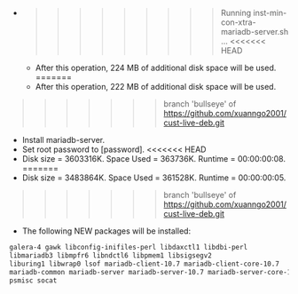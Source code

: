 * >>>>>>>>> Running inst-min-con-xtra-mariadb-server.sh ...
<<<<<<< HEAD
  * After this operation, 224 MB of additional disk space will be used.
=======
  * After this operation, 222 MB of additional disk space will be used.
>>>>>>> branch 'bullseye' of https://github.com/xuanngo2001/cust-live-deb.git
  * Install mariadb-server.
  * Set root password to [password].
<<<<<<< HEAD
  * Disk size = 3603316K. Space Used = 363736K. Runtime = 00:00:00:08.
=======
  * Disk size = 3483864K. Space Used = 361528K. Runtime = 00:00:00:05.
>>>>>>> branch 'bullseye' of https://github.com/xuanngo2001/cust-live-deb.git
  * The following NEW packages will be installed:
  ```bash
galera-4 gawk libconfig-inifiles-perl libdaxctl1 libdbi-perl
libmariadb3 libmpfr6 libndctl6 libpmem1 libsigsegv2
liburing1 libwrap0 lsof mariadb-client-10.7 mariadb-client-core-10.7
mariadb-common mariadb-server mariadb-server-10.7 mariadb-server-core-10.7 mysql-common
psmisc socat
  ```
